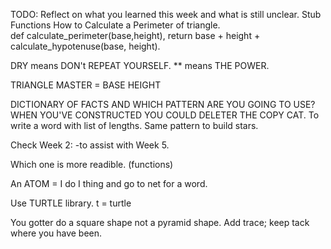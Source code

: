 TODO: Reflect on what you learned this week and what is still unclear.
Stub Functions
How to Calculate a Perimeter of triangle.  
def calculate_perimeter(base,height),
    return base + height + calculate_hypotenuse(base, height).

DRY means DON't REPEAT YOURSELF.                    ** means THE POWER.

TRIANGLE MASTER = BASE HEIGHT

DICTIONARY OF FACTS AND WHICH PATTERN ARE YOU GOING TO USE?  WHEN YOU'VE CONSTRUCTED YOU  COULD DELETER THE COPY CAT.
To write a word with list of lengths.  Same pattern to build stars.

Check Week 2: -to assist with Week 5.  

  Which one is more readible.  (functions)

  An ATOM = I do I thing and go to net for a word.

  Use TURTLE library.       t = turtle

  You gotter do a square shape not a pyramid shape.  Add trace; keep tack where you have been.